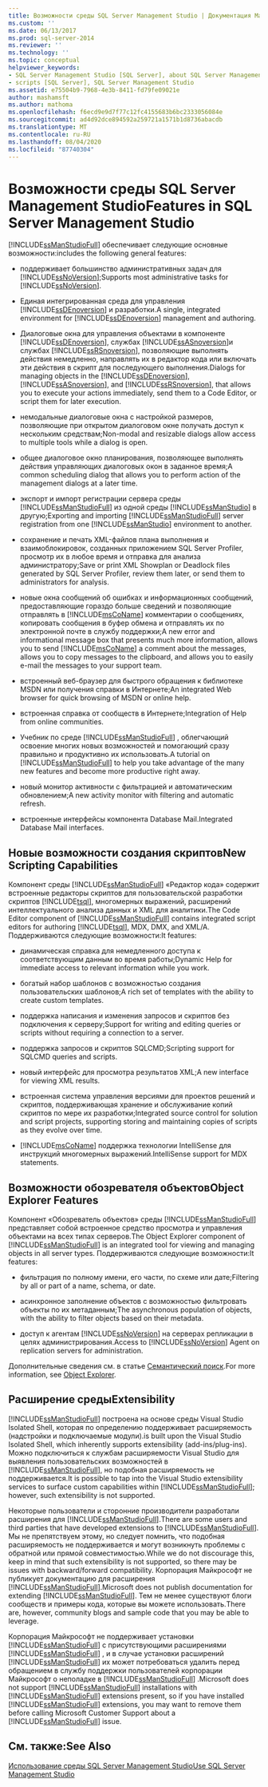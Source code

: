 ```yaml
---
title: Возможности среды SQL Server Management Studio | Документация Майкрософт
ms.custom: ''
ms.date: 06/13/2017
ms.prod: sql-server-2014
ms.reviewer: ''
ms.technology: ''
ms.topic: conceptual
helpviewer_keywords:
- SQL Server Management Studio [SQL Server], about SQL Server Management Studio
- scripts [SQL Server], SQL Server Management Studio
ms.assetid: e75504b9-7968-4e3b-8411-fd79fe09021e
author: mashamsft
ms.author: mathoma
ms.openlocfilehash: f6ecd9e9d7f77c12fc4155683b6bc2333056084e
ms.sourcegitcommit: ad4d92dce894592a259721a1571b1d8736abacdb
ms.translationtype: MT
ms.contentlocale: ru-RU
ms.lasthandoff: 08/04/2020
ms.locfileid: "87740304"
---
```

# <a name="features-in-sql-server-management-studio"></a><span data-ttu-id="72df2-102">Возможности среды SQL Server Management Studio</span><span class="sxs-lookup"><span data-stu-id="72df2-102">Features in SQL Server Management Studio</span></span>
  [!INCLUDE[ssManStudioFull](../includes/ssmanstudiofull-md.md)] <span data-ttu-id="72df2-103">обеспечивает следующие основные возможности:</span><span class="sxs-lookup"><span data-stu-id="72df2-103">includes the following general features:</span></span>  
  
-   <span data-ttu-id="72df2-104">поддерживает большинство административных задач для [!INCLUDE[ssNoVersion](../includes/ssnoversion-md.md)];</span><span class="sxs-lookup"><span data-stu-id="72df2-104">Supports most administrative tasks for [!INCLUDE[ssNoVersion](../includes/ssnoversion-md.md)].</span></span>  
  
-   <span data-ttu-id="72df2-105">Единая интегрированная среда для управления [!INCLUDE[ssDEnoversion](../includes/ssdenoversion-md.md)] и разработки.</span><span class="sxs-lookup"><span data-stu-id="72df2-105">A single, integrated environment for [!INCLUDE[ssDEnoversion](../includes/ssdenoversion-md.md)] management and authoring.</span></span>  
  
-   <span data-ttu-id="72df2-106">Диалоговые окна для управления объектами в компоненте [!INCLUDE[ssDEnoversion](../includes/ssdenoversion-md.md)], службах [!INCLUDE[ssASnoversion](../includes/ssasnoversion-md.md)]и службах [!INCLUDE[ssRSnoversion](../includes/ssrsnoversion-md.md)], позволяющие выполнять действия немедленно, направлять их в редактор кода или включать эти действия в скрипт для последующего выполнения.</span><span class="sxs-lookup"><span data-stu-id="72df2-106">Dialogs for managing objects in the [!INCLUDE[ssDEnoversion](../includes/ssdenoversion-md.md)], [!INCLUDE[ssASnoversion](../includes/ssasnoversion-md.md)], and [!INCLUDE[ssRSnoversion](../includes/ssrsnoversion-md.md)], that allows you to execute your actions immediately, send them to a Code Editor, or script them for later execution.</span></span>  
  
-   <span data-ttu-id="72df2-107">немодальные диалоговые окна с настройкой размеров, позволяющие при открытом диалоговом окне получать доступ к нескольким средствам;</span><span class="sxs-lookup"><span data-stu-id="72df2-107">Non-modal and resizable dialogs allow access to multiple tools while a dialog is open.</span></span>  
  
-   <span data-ttu-id="72df2-108">общее диалоговое окно планирования, позволяющее выполнять действия управляющих диалоговых окон в заданное время;</span><span class="sxs-lookup"><span data-stu-id="72df2-108">A common scheduling dialog that allows you to perform action of the management dialogs at a later time.</span></span>  
  
-   <span data-ttu-id="72df2-109">экспорт и импорт регистрации сервера среды [!INCLUDE[ssManStudioFull](../includes/ssmanstudiofull-md.md)] из одной среды [!INCLUDE[ssManStudio](../includes/ssmanstudio-md.md)] в другую;</span><span class="sxs-lookup"><span data-stu-id="72df2-109">Exporting and importing [!INCLUDE[ssManStudioFull](../includes/ssmanstudiofull-md.md)] server registration from one [!INCLUDE[ssManStudio](../includes/ssmanstudio-md.md)] environment to another.</span></span>  
  
-   <span data-ttu-id="72df2-110">сохранение и печать XML-файлов плана выполнения и взаимоблокировок, созданных приложением SQL Server Profiler, просмотр их в любое время и отправка для анализа администратору;</span><span class="sxs-lookup"><span data-stu-id="72df2-110">Save or print XML Showplan or Deadlock files generated by SQL Server Profiler, review them later, or send them to administrators for analysis.</span></span>  
  
-   <span data-ttu-id="72df2-111">новые окна сообщений об ошибках и информационных сообщений, предоставляющие гораздо больше сведений и позволяющие отправлять в [!INCLUDE[msCoName](../includes/msconame-md.md)] комментарии о сообщениях, копировать сообщения в буфер обмена и отправлять их по электронной почте в службу поддержки;</span><span class="sxs-lookup"><span data-stu-id="72df2-111">A new error and informational message box that presents much more information, allows you to send [!INCLUDE[msCoName](../includes/msconame-md.md)] a comment about the messages, allows you to copy messages to the clipboard, and allows you to easily e-mail the messages to your support team.</span></span>  
  
-   <span data-ttu-id="72df2-112">встроенный веб-браузер для быстрого обращения к библиотеке MSDN или получения справки в Интернете;</span><span class="sxs-lookup"><span data-stu-id="72df2-112">An integrated Web browser for quick browsing of MSDN or online help.</span></span>  
  
-   <span data-ttu-id="72df2-113">встроенная справка от сообществ в Интернете;</span><span class="sxs-lookup"><span data-stu-id="72df2-113">Integration of Help from online communities.</span></span>  
  
-   <span data-ttu-id="72df2-114">Учебник по среде [!INCLUDE[ssManStudioFull](../includes/ssmanstudiofull-md.md)] , облегчающий освоение многих новых возможностей и помогающий сразу правильно и продуктивно их использовать.</span><span class="sxs-lookup"><span data-stu-id="72df2-114">A tutorial on [!INCLUDE[ssManStudioFull](../includes/ssmanstudiofull-md.md)] to help you take advantage of the many new features and become more productive right away.</span></span>  
  
-   <span data-ttu-id="72df2-115">новый монитор активности с фильтрацией и автоматическим обновлением;</span><span class="sxs-lookup"><span data-stu-id="72df2-115">A new activity monitor with filtering and automatic refresh.</span></span>  
  
-   <span data-ttu-id="72df2-116">встроенные интерфейсы компонента Database Mail.</span><span class="sxs-lookup"><span data-stu-id="72df2-116">Integrated Database Mail interfaces.</span></span>  
  
## <a name="new-scripting-capabilities"></a><span data-ttu-id="72df2-117">Новые возможности создания скриптов</span><span class="sxs-lookup"><span data-stu-id="72df2-117">New Scripting Capabilities</span></span>  
 <span data-ttu-id="72df2-118">Компонент среды [!INCLUDE[ssManStudioFull](../includes/ssmanstudiofull-md.md)] «Редактор кода» содержит встроенные редакторы скриптов для пользовательской разработки скриптов [!INCLUDE[tsql](../includes/tsql-md.md)], многомерных выражений, расширений интеллектуального анализа данных и XML для аналитики.</span><span class="sxs-lookup"><span data-stu-id="72df2-118">The Code Editor component of [!INCLUDE[ssManStudioFull](../includes/ssmanstudiofull-md.md)] contains integrated script editors for authoring [!INCLUDE[tsql](../includes/tsql-md.md)], MDX, DMX, and XML/A.</span></span> <span data-ttu-id="72df2-119">Поддерживаются следующие возможности:</span><span class="sxs-lookup"><span data-stu-id="72df2-119">It features:</span></span>  
  
-   <span data-ttu-id="72df2-120">динамическая справка для немедленного доступа к соответствующим данным во время работы;</span><span class="sxs-lookup"><span data-stu-id="72df2-120">Dynamic Help for immediate access to relevant information while you work.</span></span>  
  
-   <span data-ttu-id="72df2-121">богатый набор шаблонов с возможностью создания пользовательских шаблонов;</span><span class="sxs-lookup"><span data-stu-id="72df2-121">A rich set of templates with the ability to create custom templates.</span></span>  
  
-   <span data-ttu-id="72df2-122">поддержка написания и изменения запросов и скриптов без подключения к серверу;</span><span class="sxs-lookup"><span data-stu-id="72df2-122">Support for writing and editing queries or scripts without requiring a connection to a server.</span></span>  
  
-   <span data-ttu-id="72df2-123">поддержка запросов и скриптов SQLCMD;</span><span class="sxs-lookup"><span data-stu-id="72df2-123">Scripting support for SQLCMD queries and scripts.</span></span>  
  
-   <span data-ttu-id="72df2-124">новый интерфейс для просмотра результатов XML;</span><span class="sxs-lookup"><span data-stu-id="72df2-124">A new interface for viewing XML results.</span></span>  
  
-   <span data-ttu-id="72df2-125">встроенная система управления версиями для проектов решений и скриптов, поддерживающая хранение и обслуживание копий скриптов по мере их разработки;</span><span class="sxs-lookup"><span data-stu-id="72df2-125">Integrated source control for solution and script projects, supporting storing and maintaining copies of scripts as they evolve over time.</span></span>  
  
-   [!INCLUDE[msCoName](../includes/msconame-md.md)] <span data-ttu-id="72df2-126">поддержка технологии IntelliSense для инструкций многомерных выражений.</span><span class="sxs-lookup"><span data-stu-id="72df2-126">IntelliSense support for MDX statements.</span></span>  
  
## <a name="object-explorer-features"></a><span data-ttu-id="72df2-127">Возможности обозревателя объектов</span><span class="sxs-lookup"><span data-stu-id="72df2-127">Object Explorer Features</span></span>  
 <span data-ttu-id="72df2-128">Компонент «Обозреватель объектов» среды [!INCLUDE[ssManStudioFull](../includes/ssmanstudiofull-md.md)] представляет собой встроенное средство просмотра и управления объектами на всех типах серверов.</span><span class="sxs-lookup"><span data-stu-id="72df2-128">The Object Explorer component of [!INCLUDE[ssManStudioFull](../includes/ssmanstudiofull-md.md)] is an integrated tool for viewing and managing objects in all server types.</span></span> <span data-ttu-id="72df2-129">Поддерживаются следующие возможности:</span><span class="sxs-lookup"><span data-stu-id="72df2-129">It features:</span></span>  
  
-   <span data-ttu-id="72df2-130">фильтрация по полному имени, его части, по схеме или дате;</span><span class="sxs-lookup"><span data-stu-id="72df2-130">Filtering by all or part of a name, schema, or date.</span></span>  
  
-   <span data-ttu-id="72df2-131">асинхронное заполнение объектов с возможностью фильтровать объекты по их метаданным;</span><span class="sxs-lookup"><span data-stu-id="72df2-131">The asynchronous population of objects, with the ability to filter objects based on their metadata.</span></span>  
  
-   <span data-ttu-id="72df2-132">доступ к агентам [!INCLUDE[ssNoVersion](../includes/ssnoversion-md.md)] на серверах репликации в целях администрирования.</span><span class="sxs-lookup"><span data-stu-id="72df2-132">Access to [!INCLUDE[ssNoVersion](../includes/ssnoversion-md.md)] Agent on replication servers for administration.</span></span>  
  
 <span data-ttu-id="72df2-133">Дополнительные сведения см. в статье [Семантический поиск](../ssms/object/object-explorer.md).</span><span class="sxs-lookup"><span data-stu-id="72df2-133">For more information, see [Object Explorer](../ssms/object/object-explorer.md).</span></span>  
  
## <a name="extensibility"></a><span data-ttu-id="72df2-134">Расширение среды</span><span class="sxs-lookup"><span data-stu-id="72df2-134">Extensibility</span></span>  
 [!INCLUDE[ssManStudioFull](../includes/ssmanstudiofull-md.md)] <span data-ttu-id="72df2-135">построена на основе среды Visual Studio Isolated Shell, которая по определению поддерживает расширяемость (надстройки и подключаемые модули).</span><span class="sxs-lookup"><span data-stu-id="72df2-135">is built upon the Visual Studio Isolated Shell, which inherently supports extensibility (add-ins/plug-ins).</span></span> <span data-ttu-id="72df2-136">Можно подключиться к службам расширяемости Visual Studio для выявления пользовательских возможностей в [!INCLUDE[ssManStudioFull](../includes/ssmanstudiofull-md.md)], но подобная расширяемость не поддерживается.</span><span class="sxs-lookup"><span data-stu-id="72df2-136">It is possible to tap into the Visual Studio extensibility services to surface custom capabilities within [!INCLUDE[ssManStudioFull](../includes/ssmanstudiofull-md.md)]; however, such extensibility is not supported.</span></span>  
  
 <span data-ttu-id="72df2-137">Некоторые пользователи и сторонние производители разработали расширения для [!INCLUDE[ssManStudioFull](../includes/ssmanstudiofull-md.md)].</span><span class="sxs-lookup"><span data-stu-id="72df2-137">There are some users and third parties that have developed extensions to [!INCLUDE[ssManStudioFull](../includes/ssmanstudiofull-md.md)].</span></span> <span data-ttu-id="72df2-138">Мы не препятствуем этому, но следует помнить, что подобная расширяемость не поддерживается и могут возникнуть проблемы с обратной или прямой совместимостью.</span><span class="sxs-lookup"><span data-stu-id="72df2-138">While we do not discourage this, keep in mind that such extensibility is not supported, so there may be issues with backward/forward compatibility.</span></span> <span data-ttu-id="72df2-139">Корпорация Майкрософт не публикует документацию для расширения [!INCLUDE[ssManStudioFull](../includes/ssmanstudiofull-md.md)].</span><span class="sxs-lookup"><span data-stu-id="72df2-139">Microsoft does not publish documentation for extending [!INCLUDE[ssManStudioFull](../includes/ssmanstudiofull-md.md)].</span></span> <span data-ttu-id="72df2-140">Тем не менее существуют блоги сообществ и примеры кода, которые вы можете использовать.</span><span class="sxs-lookup"><span data-stu-id="72df2-140">There are, however, community blogs and sample code that you may be able to leverage.</span></span>  
  
 <span data-ttu-id="72df2-141">Корпорация Майкрософт не поддерживает установки [!INCLUDE[ssManStudioFull](../includes/ssmanstudiofull-md.md)] с присутствующими расширениями [!INCLUDE[ssManStudioFull](../includes/ssmanstudiofull-md.md)] , и в случае установки расширений [!INCLUDE[ssManStudioFull](../includes/ssmanstudiofull-md.md)] их может потребоваться удалить перед обращением в службу поддержки пользователей корпорации Майкрософт о неполадке в [!INCLUDE[ssManStudioFull](../includes/ssmanstudiofull-md.md)] .</span><span class="sxs-lookup"><span data-stu-id="72df2-141">Microsoft does not support [!INCLUDE[ssManStudioFull](../includes/ssmanstudiofull-md.md)] installations with [!INCLUDE[ssManStudioFull](../includes/ssmanstudiofull-md.md)] extensions present, so if you have installed [!INCLUDE[ssManStudioFull](../includes/ssmanstudiofull-md.md)] extensions, you may want to remove them before calling Microsoft Customer Support about a [!INCLUDE[ssManStudioFull](../includes/ssmanstudiofull-md.md)] issue.</span></span>  
  
## <a name="see-also"></a><span data-ttu-id="72df2-142">См. также:</span><span class="sxs-lookup"><span data-stu-id="72df2-142">See Also</span></span>  
 [<span data-ttu-id="72df2-143">Использование среды SQL Server Management Studio</span><span class="sxs-lookup"><span data-stu-id="72df2-143">Use SQL Server Management Studio</span></span>](../database-engine/use-sql-server-management-studio.md)  
  
  
